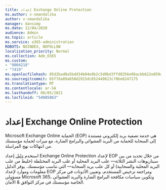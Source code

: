 ```yaml
---
title: إعداد Exchange Online Protection
ms.author: v-smandalika
author: v-smandalika
manager: dansimp
ms.date: 12/04/2020
audience: Admin
ms.topic: article
ms.service: o365-administration
ROBOTS: NOINDEX, NOFOLLOW
localization_priority: Normal
ms.collection: Adm_O365
ms.custom:
- "9004218"
- "7419"
ms.openlocfilehash: 05d2bad8a5bdd34b04e9b2c5d0bd3ffd8356e98acbb622e859e2464f09e6222b
ms.sourcegitcommit: b5f7da89a650d2915dc652449623c78be6247175
ms.translationtype: MT
ms.contentlocale: ar-SA
ms.lasthandoff: 08/05/2021
ms.locfileid: "54085863"
---
```

# <a name="set-up-exchange-online-protection"></a>إعداد Exchange Online Protection

Microsoft Exchange Online الحماية (EOP) هي خدمة تصفية بريد إلكتروني مستندة إلى السحابة للحماية من البريد العشوائي والبرامج الضارة، مع ميزات لحماية مؤسستك من انتهاكات نهج المراسلة.

استخدم [دليل](https://go.microsoft.com/fwlink/?linkid=2071067) إعداد Exchange Online Protection لإعداد EOP من خلال تحديد من بين سيناريوهات النشر الثلاثة— علب البريد المحلية أو علب البريد المختلطة (خليط من علب البريد المحلية والسحابية) أو كل علب بريد السحابة— التي تناسب مؤسستك. يوفر الدليل معلومات وموارد لإعداد EOP ومراجعة ترخيص المستخدم، وتعيين الأذونات في مركز مسؤولي Microsoft 365، وتكوين سياسات مكافحة البرامج الضارة والبريد العشوائي الخاصة مؤسستك في مركز التوافق & الأمان.

